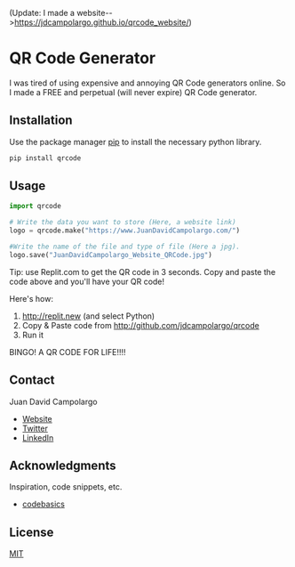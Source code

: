 (Update: I made a website-->https://jdcampolargo.github.io/qrcode_website/)

# QR Code Generator
I was tired of using expensive and annoying QR Code generators online. So I made a FREE and perpetual (will never expire) QR Code generator.


## Installation

Use the package manager [pip](https://pip.pypa.io/en/stable/) to install the necessary python library.

```bash
pip install qrcode
```

## Usage

```python
import qrcode

# Write the data you want to store (Here, a website link)
logo = qrcode.make("https://www.JuanDavidCampolargo.com/")

#Write the name of the file and type of file (Here a jpg).
logo.save("JuanDavidCampolargo_Website_QRCode.jpg")

```
Tip: use Replit.com to get the QR code in 3 seconds. Copy and paste the code above and you'll have your QR code!

Here's how:

1) http://replit.new (and select Python)
2) Copy & Paste code from http://github.com/jdcampolargo/qrcode
3) Run it

BINGO! A QR CODE FOR LIFE!!!!

## Contact
Juan David Campolargo
* [Website](https://juandavidcampolargo.com/contact)
* [Twitter](https://twitter.com/jdcampolargo)
* [LinkedIn](https://linkedin.com/in/jdcampolargo)


## Acknowledgments

Inspiration, code snippets, etc.
* [codebasics](https://www.youtube.com/channel/UCh9nVJoWXmFb7sLApWGcLPQ)

## License
[MIT](https://choosealicense.com/licenses/mit/)
